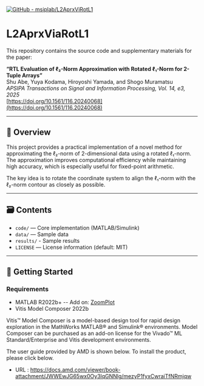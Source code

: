 [![GitHub - msiplab/L2AprxViRotL1](https://img.shields.io/badge/GitHub-msiplab%2FL2AprxViaRotL1-blue?logo=github)](https://github.com/msiplab/L2AprxViaRotL1/)


# L2AprxViaRotL1

This repository contains the source code and supplementary materials for the paper:

**“RTL Evaluation of ℓ₂-Norm Approximation with Rotated ℓ₁-Norm for 2-Tuple Arrays”**  
Shu Abe, Yuya Kodama, Hiroyoshi Yamada, and Shogo Muramatsu  
*APSIPA Transactions on Signal and Information Processing, Vol. 14, e3, 2025*  
[https://doi.org/10.1561/116.20240068](https://doi.org/10.1561/116.20240068)

---

## 📌 Overview

This project provides a practical implementation of a novel method for approximating the ℓ₂-norm of 2-dimensional data using a rotated ℓ₁-norm. The approximation improves computational efficiency while maintaining high accuracy, which is especially useful for fixed-point arithmetic.

The key idea is to rotate the coordinate system to align the ℓ₁-norm with the ℓ₂-norm contour as closely as possible.

---

## 🗃️ Contents

- `code/` — Core implementation (MATLAB/Simulink)
- `data/` — Sample data
- `results/` - Sample results
- `LICENSE` — License information (default: MIT)

---

## 🧪 Getting Started

### Requirements

- MATLAB R2022b+
-- Add on: [ZoomPlot](https://jp.mathworks.com/matlabcentral/fileexchange/93845-zoomplot?s_eid=PSM_29435)
- Vitis Model Composer 2022b

Vitis™ Model Composer is a model-based design tool for rapid design exploration in the MathWorks MATLAB® and Simulink® environments. Model Composer can be purchased as an add-on license for the Vivado™ ML Standard/Enterprise and Vitis development environments.

The user guide provided by AMD is shown below. To install the product, please click below.
 
- URL : https://docs.amd.com/viewer/book-attachment/JWWEwJG65wx0Oy3lqGNNlg/mezyP1fyxCwraiTfNRmjqw

